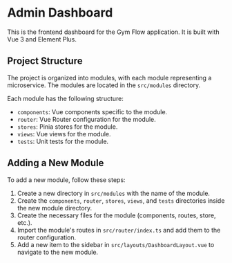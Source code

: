 # Admin Dashboard

This is the frontend dashboard for the Gym Flow application. It is built with Vue 3 and Element Plus.

## Project Structure

The project is organized into modules, with each module representing a microservice. The modules are located in the `src/modules` directory.

Each module has the following structure:

-   `components`: Vue components specific to the module.
-   `router`: Vue Router configuration for the module.
-   `stores`: Pinia stores for the module.
-   `views`: Vue views for the module.
-   `tests`: Unit tests for the module.

## Adding a New Module

To add a new module, follow these steps:

1.  Create a new directory in `src/modules` with the name of the module.
2.  Create the `components`, `router`, `stores`, `views`, and `tests` directories inside the new module directory.
3.  Create the necessary files for the module (components, routes, store, etc.).
4.  Import the module's routes in `src/router/index.ts` and add them to the router configuration.
5.  Add a new item to the sidebar in `src/layouts/DashboardLayout.vue` to navigate to the new module.